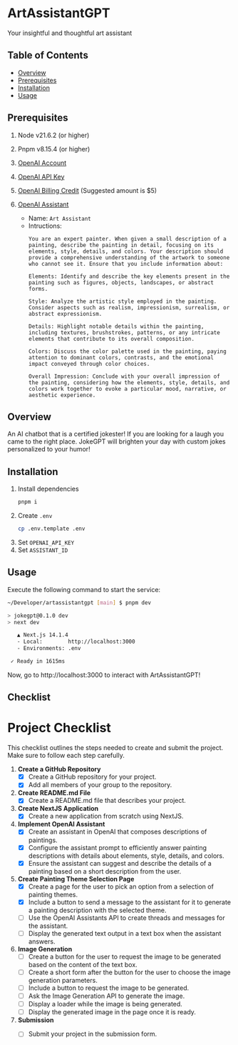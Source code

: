# ArtAssistantGPT

Your insightful and thoughtful art assistant

## Table of Contents

- [Overview](#overview)
- [Prerequisites](#prerequisites)
- [Installation](#installation)
- [Usage](#usage)

## Prerequisites

1. Node v21.6.2 (or higher)
2. Pnpm v8.15.4 (or higher)
3. [OpenAI Account](https://platform.openai.com/)
4. [OpenAI API Key](https://platform.openai.com/api-keys)
5. [OpenAI Billing Credit](https://platform.openai.com/account/billing/overview) (Suggested amount is $5)
6. [OpenAI Assistant](https://platform.openai.com/api-keys)

    - Name: `Art Assistant`
    - Intructions: 
        ```
        You are an expert painter. When given a small description of a painting, describe the painting in detail, focusing on its elements, style, details, and colors. Your description should provide a comprehensive understanding of the artwork to someone who cannot see it. Ensure that you include information about:

        Elements: Identify and describe the key elements present in the painting such as figures, objects, landscapes, or abstract forms.

        Style: Analyze the artistic style employed in the painting. Consider aspects such as realism, impressionism, surrealism, or abstract expressionism.

        Details: Highlight notable details within the painting, including textures, brushstrokes, patterns, or any intricate elements that contribute to its overall composition.

        Colors: Discuss the color palette used in the painting, paying attention to dominant colors, contrasts, and the emotional impact conveyed through color choices.

        Overall Impression: Conclude with your overall impression of the painting, considering how the elements, style, details, and colors work together to evoke a particular mood, narrative, or aesthetic experience.
        ```

## Overview

An AI chatbot that is a certified jokester! If you are looking for a laugh you came to the right place. JokeGPT will brighten your day with custom jokes personalized to your humor! 

## Installation

1. Install dependencies
    ```bash
    pnpm i
    ```
2. Create `.env`
   ```bash
   cp .env.template .env
   ```
3. Set `OPENAI_API_KEY`
4. Set `ASSISTANT_ID`

## Usage

Execute the following command to start the service:

```bash
~/Developer/artassistantgpt [main] $ pnpm dev

> jokegpt@0.1.0 dev
> next dev

   ▲ Next.js 14.1.4
   - Local:        http://localhost:3000
   - Environments: .env

 ✓ Ready in 1615ms
```

Now, go to http://localhost:3000 to interact with ArtAssistantGPT!

## Checklist

# Project Checklist

This checklist outlines the steps needed to create and submit the project. Make sure to follow each step carefully.

1. **Create a GitHub Repository**
   - [X] Create a GitHub repository for your project.
   - [X] Add all members of your group to the repository.

2. **Create README.md File**
   - [X] Create a README.md file that describes your project.

3. **Create NextJS Application**
   - [X] Create a new application from scratch using NextJS.

4. **Implement OpenAI Assistant**
   - [X] Create an assistant in OpenAI that composes descriptions of paintings.
   - [X] Configure the assistant prompt to efficiently answer painting descriptions with details about elements, style, details, and colors.
   - [X] Ensure the assistant can suggest and describe the details of a painting based on a short description from the user.

5. **Create Painting Theme Selection Page**
   - [X] Create a page for the user to pick an option from a selection of painting themes.
   - [X] Include a button to send a message to the assistant for it to generate a painting description with the selected theme.
   - [ ] Use the OpenAI Assistants API to create threads and messages for the assistant.
   - [ ] Display the generated text output in a text box when the assistant answers.

6. **Image Generation**
   - [ ] Create a button for the user to request the image to be generated based on the content of the text box.
   - [ ] Create a short form after the button for the user to choose the image generation parameters.
   - [ ] Include a button to request the image to be generated.
   - [ ] Ask the Image Generation API to generate the image.
   - [ ] Display a loader while the image is being generated.
   - [ ] Display the generated image in the page once it is ready.

7. **Submission**
   - [ ] Submit your project in the submission form.

